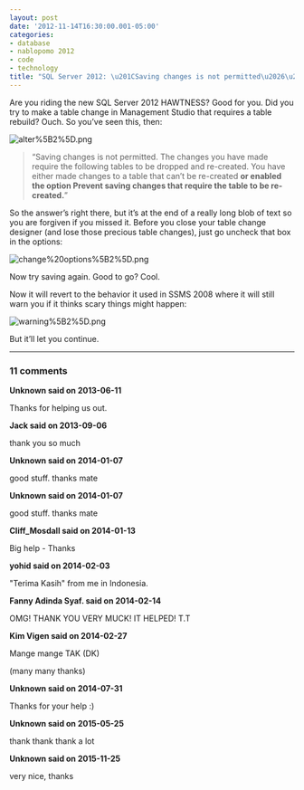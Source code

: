 ```yaml
---
layout: post
date: '2012-11-14T16:30:00.001-05:00'
categories:
- database
- nablopomo 2012
- code
- technology
title: "SQL Server 2012: \u201CSaving changes is not permitted\u2026\u201D"
---
```



Are you riding the new SQL Server 2012 HAWTNESS? Good for you. Did you try to make a table change in Management Studio that requires a table rebuild? Ouch. So you’ve seen this, then:

![alter%5B2%5D.png](/assets/2012/alter%5B2%5D.png)
<blockquote> 

“Saving changes is not permitted. The changes you have made require the following tables to be dropped and re-created. You have either made changes to a table that can’t be re-created **or enabled the option Prevent saving changes that require the table to be re-created.**”
</blockquote>

So the answer’s right there, but it’s at the end of a really long blob of text so you are forgiven if you missed it. Before you close your table change designer (and lose those precious table changes), just go uncheck that box in the options:

![change%20options%5B2%5D.png](/assets/2012/change%20options%5B2%5D.png)

Now try saving again. Good to go? Cool.

Now it will revert to the behavior it used in SSMS 2008 where it will still warn you if it thinks scary things might happen:

![warning%5B2%5D.png](/assets/2012/warning%5B2%5D.png)

But it’ll let you continue.

---

### 11 comments

**Unknown said on 2013-06-11**

Thanks for helping us out.

**Jack said on 2013-09-06**

thank you so much

**Unknown said on 2014-01-07**

good stuff. thanks mate

**Unknown said on 2014-01-07**

good stuff. thanks mate

**Cliff_Mosdall said on 2014-01-13**

Big help - Thanks

**yohid said on 2014-02-03**

"Terima Kasih" from me in Indonesia.

**Fanny Adinda Syaf. said on 2014-02-14**

OMG! THANK YOU VERY MUCK! IT HELPED! T.T

**Kim Vigen said on 2014-02-27**

Mange mange TAK (DK)

(many many thanks)

**Unknown said on 2014-07-31**

Thanks for your help :)

**Unknown said on 2015-05-25**

thank thank thank a lot

**Unknown said on 2015-11-25**

very nice, thanks



